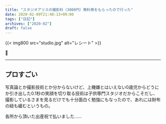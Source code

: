 ```yaml
---
title: "スタジオアリスの撮影料（3000円）無料券をもらったので行った"
date: 2020-02-09T21:40:13+09:00
tags: ["日記"]
archives: ["2020-02"]
draft: false
---
```


{{< img800 src="studio.jpg" alt="レシート" >}}

🤔

---

## プロすごい

写真論とか撮影技術とか分からないけど、上機嫌とはいえない0歳児からどうにか引き出した0.1秒の笑顔を切り取る技術は子供専門スタジオだからこそだし、撮影しているさまを見るだけでも十分面白く勉強にもなったので、あれには財布の紐も緩むというもの。

各所から頂いた出産祝で払いました……
